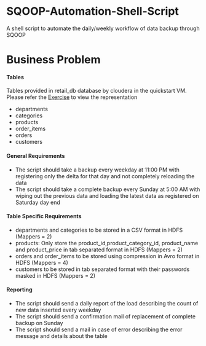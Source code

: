 # SQOOP-Automation-Shell-Script
A shell script to automate the daily/weekly workflow of data backup through SQOOP

# Business Problem

#### Tables 

Tables provided in retail_db database by cloudera in the quickstart VM. Please refer the [Exercise](https://www.cloudera.com/developers/get-started-with-hadoop-tutorial/exercise-1.html) to view the representation

- departments
- categories
- products
- order_items
- orders
- customers

#### General Requirements

- The script should take a backup every weekday at 11:00 PM with registering only the delta for that day and not completely reloading the data
- The script should take a complete backup every Sunday at 5:00 AM with wiping out the previous data and loading the latest data as registered on Saturday day end

#### Table Specific Requirements

- departments and categories to be stored in a CSV format in HDFS (Mappers = 2)
- products: Only store the product_id,product_category_id, product_name and product_price in tab separated format in HDFS (Mappers = 2)
- orders and order_items to be stored using compression in Avro format in HDFS (Mappers = 4)
- customers to be stored in tab separated format with their passwords masked in HDFS (Mappers = 2)

#### Reporting 

- The script should send a daily report of the load describing the count of new data inserted every weekday 
- The script should send a confirmation mail of replacement of complete backup on Sunday
- The script should send a mail in case of error describing the error message and details about the table
